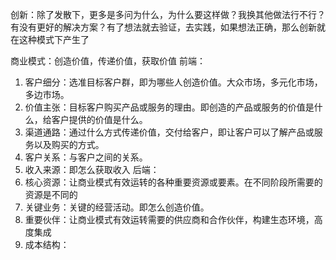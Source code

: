 
创新：除了发散下，更多是多问为什么，为什么要这样做？我换其他做法行不行？有没有更好的解决方案？有了想法就去验证，去实践，如果想法正确，那么创新就在这种模式下产生了  


商业模式：创造价值，传递价值，获取价值
前端：
1. 客户细分：选准目标客户群，即为哪些人创造价值。大众市场，多元化市场，多边市场。
2. 价值主张：目标客户购买产品或服务的理由。即创造的产品或服务的价值是什么，给客户提供的价值是什么。
3. 渠道通路：通过什么方式传递价值，交付给客户，即让客户可以了解产品或服务以及购买的方式。
4. 客户关系：与客户之间的关系。
5. 收入来源：即怎么获取收入
后端：
1. 核心资源：让商业模式有效运转的各种重要资源或要素。在不同阶段所需要的资源是不同的
2. 关键业务：关键的经营活动。即怎么创造价值。
3. 重要伙伴：让商业模式有效运转需要的供应商和合作伙伴，构建生态环境，高度集成
4. 成本结构：
